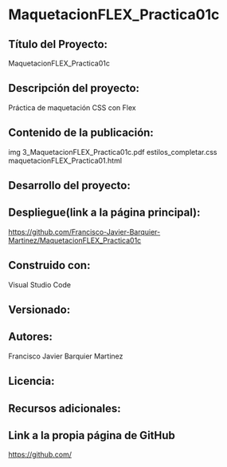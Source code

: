 # MaquetacionFLEX_Practica01c
## Título del Proyecto: 
  MaquetacionFLEX_Practica01c
  
## Descripción del proyecto: 
  Práctica de maquetación CSS con Flex
  
## Contenido de la publicación:
  img
  3_MaquetacionFLEX_Practica01c.pdf
  estilos_completar.css
  maquetacionFLEX_Practica01.html
  
## Desarrollo del proyecto:
  

## Despliegue(link a la página principal):
  https://github.com/Francisco-Javier-Barquier-Martinez/MaquetacionFLEX_Practica01c

## Construido con:
  Visual Studio Code

## Versionado:
  

## Autores:
  Francisco Javier Barquier Martinez
  
## Licencia:
  

## Recursos adicionales:

## Link a la propia página de GitHub
  https://github.com/


